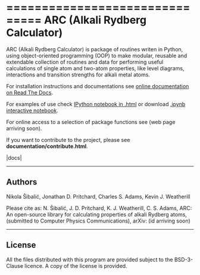 ===============================
ARC (Alkali Rydberg Calculator)
===============================


ARC (Alkali Rydberg Calculator)  is package of routines writen in Python, using object-oriented programming (OOP) to make modular, reusable and extendable collection of routines and data for performing useful calculations of single atom and two-atom properties, like level diagrams, interactions and transition strengths for alkali metal atoms.

For installation instructions and documentations see [online documentation on Read The Docs](http://arc-alkali-rydberg-calculator.readthedocs.io/en/latest/).

For examples of use check [IPython notebook in .html](http://arc-alkali-rydberg-calculator.readthedocs.io/en/latest/_static/Rydberg_atoms_a_primer.html) or download [.ipynb interactive notebook](doc_source/Rydberg_atoms_a_primer_notebook.ipynb).

For online access to a selection of package functions see (web page arriving soon).

If you want to contribute to the project, please see **documentation/contribute.html**.

|docs|

-------
Authors
-------

Nikola Šibalić, Jonathan D. Pritchard, Charles S. Adams, Kevin J. Weatherill

Please cite as: N. Šibalić, J. D. Pritchard, K. J. Weatherill, C. S. Adams,
ARC: An open-source library for calculating properties of alkali Rydberg atoms,
(submitted to Computer Physics Communications), arXiv: (id arriving soon)


-------
License
-------

All the files distributed with this program are provided subject to the
BSD-3-Clause licence. A copy of the license is provided.

